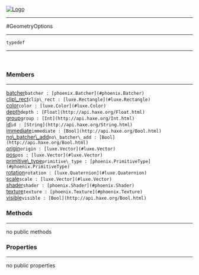 
[![Logo](../../../images/logo.png)](../../../api/index.html)

---



#GeometryOptions



---

`typedef`
<span class="meta">

</span>


---

&nbsp;
&nbsp;

<h3>Members</h3> <hr/><span class="member apipage">
            <a name="batcher"><a class="lift" href="#batcher">batcher</a></a><code class="signature apipage">batcher : [phoenix.Batcher](#phoenix.Batcher)</code><br/></span>
        <span class="small_desc_flat"></span><span class="member apipage">
            <a name="clip_rect"><a class="lift" href="#clip_rect">clip\_rect</a></a><code class="signature apipage">clip\_rect : [luxe.Rectangle](#luxe.Rectangle)</code><br/></span>
        <span class="small_desc_flat"></span><span class="member apipage">
            <a name="color"><a class="lift" href="#color">color</a></a><code class="signature apipage">color : [luxe.Color](#luxe.Color)</code><br/></span>
        <span class="small_desc_flat"></span><span class="member apipage">
            <a name="depth"><a class="lift" href="#depth">depth</a></a><code class="signature apipage">depth : [Float](http://api.haxe.org/Float.html)</code><br/></span>
        <span class="small_desc_flat"></span><span class="member apipage">
            <a name="group"><a class="lift" href="#group">group</a></a><code class="signature apipage">group : [Int](http://api.haxe.org/Int.html)</code><br/></span>
        <span class="small_desc_flat"></span><span class="member apipage">
            <a name="id"><a class="lift" href="#id">id</a></a><code class="signature apipage">id : [String](http://api.haxe.org/String.html)</code><br/></span>
        <span class="small_desc_flat"></span><span class="member apipage">
            <a name="immediate"><a class="lift" href="#immediate">immediate</a></a><code class="signature apipage">immediate : [Bool](http://api.haxe.org/Bool.html)</code><br/></span>
        <span class="small_desc_flat"></span><span class="member apipage">
            <a name="no_batcher_add"><a class="lift" href="#no_batcher_add">no\_batcher\_add</a></a><code class="signature apipage">no\_batcher\_add : [Bool](http://api.haxe.org/Bool.html)</code><br/></span>
        <span class="small_desc_flat"></span><span class="member apipage">
            <a name="origin"><a class="lift" href="#origin">origin</a></a><code class="signature apipage">origin : [luxe.Vector](#luxe.Vector)</code><br/></span>
        <span class="small_desc_flat"></span><span class="member apipage">
            <a name="pos"><a class="lift" href="#pos">pos</a></a><code class="signature apipage">pos : [luxe.Vector](#luxe.Vector)</code><br/></span>
        <span class="small_desc_flat"></span><span class="member apipage">
            <a name="primitive_type"><a class="lift" href="#primitive_type">primitive\_type</a></a><code class="signature apipage">primitive\_type : [phoenix.PrimitiveType](#phoenix.PrimitiveType)</code><br/></span>
        <span class="small_desc_flat"></span><span class="member apipage">
            <a name="rotation"><a class="lift" href="#rotation">rotation</a></a><code class="signature apipage">rotation : [luxe.Quaternion](#luxe.Quaternion)</code><br/></span>
        <span class="small_desc_flat"></span><span class="member apipage">
            <a name="scale"><a class="lift" href="#scale">scale</a></a><code class="signature apipage">scale : [luxe.Vector](#luxe.Vector)</code><br/></span>
        <span class="small_desc_flat"></span><span class="member apipage">
            <a name="shader"><a class="lift" href="#shader">shader</a></a><code class="signature apipage">shader : [phoenix.Shader](#phoenix.Shader)</code><br/></span>
        <span class="small_desc_flat"></span><span class="member apipage">
            <a name="texture"><a class="lift" href="#texture">texture</a></a><code class="signature apipage">texture : [phoenix.Texture](#phoenix.Texture)</code><br/></span>
        <span class="small_desc_flat"></span><span class="member apipage">
            <a name="visible"><a class="lift" href="#visible">visible</a></a><code class="signature apipage">visible : [Bool](http://api.haxe.org/Bool.html)</code><br/></span>
        <span class="small_desc_flat"></span>

<h3>Methods</h3> <hr/>no public methods

<h3>Properties</h3> <hr/>no public properties

&nbsp;
&nbsp;
&nbsp;